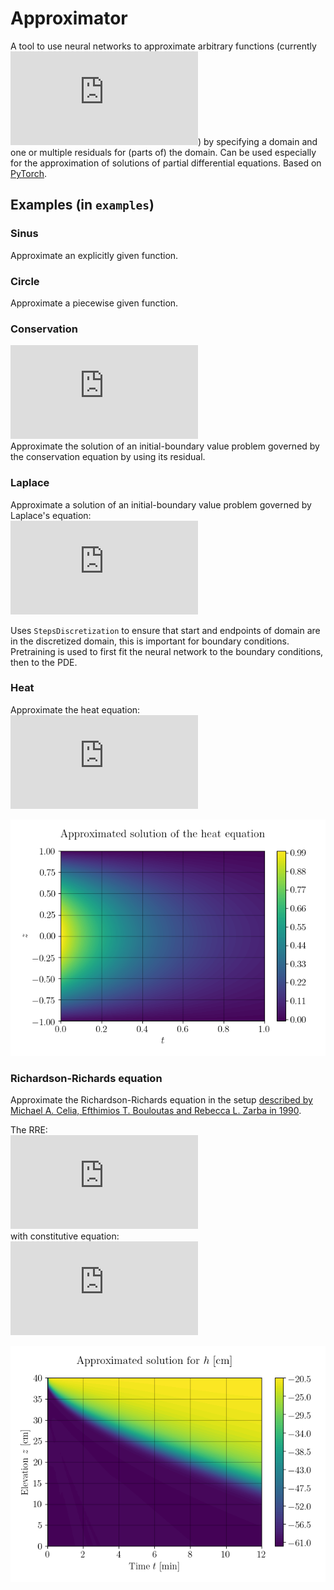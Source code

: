 # Approximator

A tool to use neural networks to approximate arbitrary functions (currently ![equation](https://latex.codecogs.com/svg.latex?%5Cinline%20%5Cmathbb%7BR%7D%5E2%20%5Cto%20%5Cmathbb%7BR%7D)) by specifying a domain and one or multiple residuals for (parts of) the domain.
Can be used especially for the approximation of solutions of partial differential equations.
Based on [PyTorch](https://github.com/pytorch/pytorch).

## Examples (in `examples`)
### Sinus
Approximate an explicitly given function.

### Circle
Approximate a piecewise given function.

### Conservation
![equation](https://latex.codecogs.com/svg.latex?%5Cinline%20x%20%5Ccdot%20%5Cfrac%7B%5Cpartial%20u%7D%7B%5Cpartial%20x%7D%20&plus;%20%5Cfrac%7B%5Cpartial%20u%7D%7B%5Cpartial%20y%7D%20%3D%20x%20%5Ccdot%20y)  
Approximate the solution of an initial-boundary value problem governed by the conservation equation by using its residual.

### Laplace
Approximate a solution of an initial-boundary value problem governed by Laplace's equation:    
![equation](https://latex.codecogs.com/svg.latex?%5Cinline%20%7B%5Cdisplaystyle%20%5Cnabla%20%5E%7B2%7Du%3D%7B%5Cfrac%20%7B%5Cpartial%20%5E%7B2%7Du%7D%7B%5Cpartial%20x%5E%7B2%7D%7D%7D&plus;%7B%5Cfrac%20%7B%5Cpartial%20%5E%7B2%7Du%7D%7B%5Cpartial%20y%5E%7B2%7D%7D%7D%3D0%7D)

Uses `StepsDiscretization` to ensure that start and endpoints of domain are in the discretized domain, this is important for boundary conditions.
Pretraining is used to first fit the neural network to the boundary conditions, then to the PDE.

### Heat
Approximate the heat equation:  
![equation](https://latex.codecogs.com/svg.latex?%5Cinline%20%7B%5Cdisplaystyle%20%7B%5Cfrac%20%7B%5Cpartial%20u%7D%7B%5Cpartial%20t%7D%7D%3D%5Calpha%20%5Cleft%28%7B%5Cfrac%20%7B%5Cpartial%20%5E%7B2%7Du%7D%7B%5Cpartial%20x%5E%7B2%7D%7D%7D&plus;%7B%5Cfrac%20%7B%5Cpartial%20%5E%7B2%7Du%7D%7B%5Cpartial%20y%5E%7B2%7D%7D%7D%5Cright%29%7D)

![Heat equation approximation](examples/heat/results-thesis/example-run/figs/plt_Approximated_solution_of_the_heat_equation.png)

### Richardson-Richards equation
Approximate the Richardson-Richards equation in the setup [described by Michael A. Celia, Efthimios T. Bouloutas and Rebecca L. Zarba in 1990](https://doi.org/10.1029/WR026i007p01483).

The RRE:  
![equation](https://latex.codecogs.com/svg.latex?%5Cinline%20%5Cfrac%7B%5Cpartial%20%5CTheta%7D%7B%5Cpartial%20t%7D%20-%20%5Cfrac%7B%5Cpartial%7D%7B%5Cpartial%20z%7D%20%5Cleft%28%20D%28%5CTheta%29%29%20%5Cfrac%7B%5Cpartial%20%5CTheta%7D%7B%5Cpartial%20z%7D%20%5Cright%29%20-%20%5Cfrac%7B%5Cpartial%7D%7B%5Cpartial%20z%7D%20K%28%5CTheta%29%20%3D%200)  
with constitutive equation:  
![equation](https://latex.codecogs.com/svg.latex?%5Cinline%20%5Cbegin%7Balign*%7D%20%5CTheta%28h%29%20%26%3D%20%5Cfrac%7B%5Calpha%20%5Cleft%28%20%5CTheta_s%20-%20%5CTheta_r%20%5Cright%29%7D%7B%5Calpha%20&plus;%20%7Ch%7C%5E%5Cbeta%7D%20&plus;%20%5CTheta_r%20%5C%5C%20K%28h%29%20%26%3D%20K_s%20%5Cfrac%7BA%7D%7BA%20&plus;%20%7Ch%7C%5E%5Cgamma%7D%20%5Cend%7Balign*%7D)

![RRE approximation](examples/richards/results-thesis/example-run/figs/2021-03-19-21-23-53-510723/plt_Approximated_solution_for_h_cm.png)